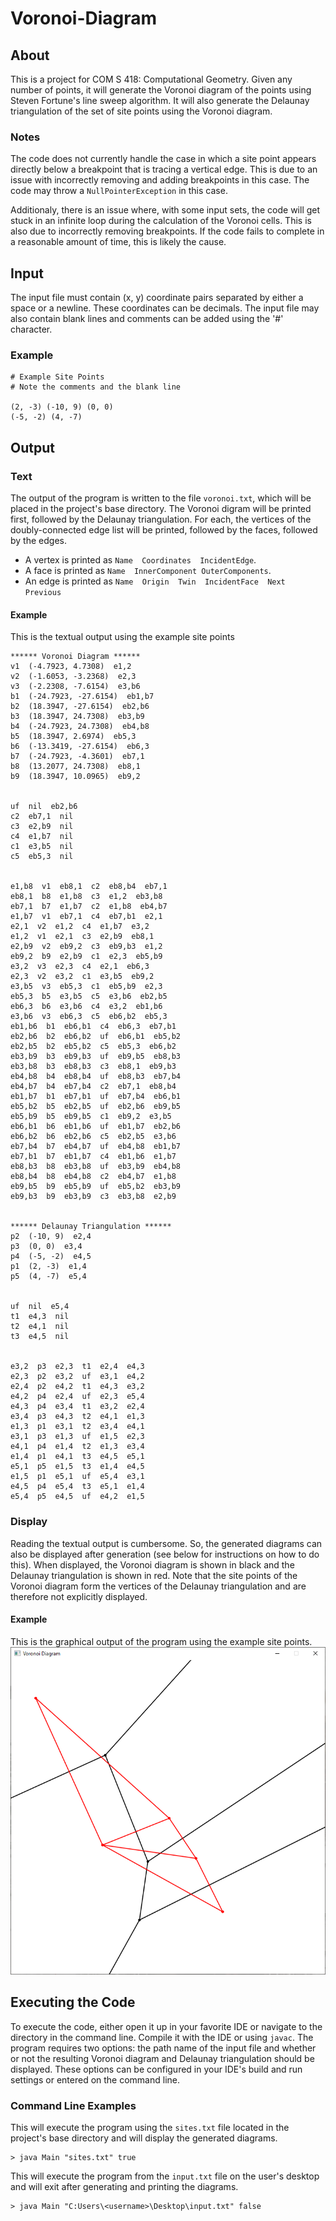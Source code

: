 # Voronoi-Diagram
## About
This is a project for COM S 418: Computational Geometry. Given any number of points, it will generate the Voronoi diagram of the points using Steven Fortune's line sweep algorithm. It will also generate the Delaunay triangulation of the set of site points using the Voronoi diagram.

### Notes
The code does not currently handle the case in which a site point appears directly below a breakpoint that is tracing a vertical edge. This is due to an issue with incorrectly removing and adding breakpoints in this case. The code may throw a `NullPointerException` in this case.

Additionaly, there is an issue where, with some input sets, the code will get stuck in an infinite loop during the calculation of the Voronoi cells. This is also due to incorrectly removing breakpoints. If the code fails to complete in a reasonable amount of time, this is likely the cause.

## Input
The input file must contain (x, y) coordinate pairs separated by either a space or a newline. These coordinates can be decimals. The input file may also contain blank lines and comments can be added using the '#' character.
### Example
```
# Example Site Points
# Note the comments and the blank line

(2, -3) (-10, 9) (0, 0)
(-5, -2) (4, -7)
```

## Output
### Text
The output of the program is written to the file `voronoi.txt`, which will be placed in the project's base directory. The Voronoi digram will be printed first, followed by the Delaunay triangulation. For each, the vertices of the doubly-connected edge list will be printed, followed by the faces, followed by the edges.

* A vertex is printed as `Name  Coordinates  IncidentEdge`.
* A face is printed as `Name  InnerComponent OuterComponents`.
* An edge is printed as `Name  Origin  Twin  IncidentFace  Next  Previous`
#### Example
This is the textual output using the example site points
```
****** Voronoi Diagram ******
v1  (-4.7923, 4.7308)  e1,2
v2  (-1.6053, -3.2368)  e2,3
v3  (-2.2308, -7.6154)  e3,b6
b1  (-24.7923, -27.6154)  eb1,b7
b2  (18.3947, -27.6154)  eb2,b6
b3  (18.3947, 24.7308)  eb3,b9
b4  (-24.7923, 24.7308)  eb4,b8
b5  (18.3947, 2.6974)  eb5,3
b6  (-13.3419, -27.6154)  eb6,3
b7  (-24.7923, -4.3601)  eb7,1
b8  (13.2077, 24.7308)  eb8,1
b9  (18.3947, 10.0965)  eb9,2


uf  nil  eb2,b6
c2  eb7,1  nil
c3  e2,b9  nil
c4  e1,b7  nil
c1  e3,b5  nil
c5  eb5,3  nil


e1,b8  v1  eb8,1  c2  eb8,b4  eb7,1
eb8,1  b8  e1,b8  c3  e1,2  eb3,b8
eb7,1  b7  e1,b7  c2  e1,b8  eb4,b7
e1,b7  v1  eb7,1  c4  eb7,b1  e2,1
e2,1  v2  e1,2  c4  e1,b7  e3,2
e1,2  v1  e2,1  c3  e2,b9  eb8,1
e2,b9  v2  eb9,2  c3  eb9,b3  e1,2
eb9,2  b9  e2,b9  c1  e2,3  eb5,b9
e3,2  v3  e2,3  c4  e2,1  eb6,3
e2,3  v2  e3,2  c1  e3,b5  eb9,2
e3,b5  v3  eb5,3  c1  eb5,b9  e2,3
eb5,3  b5  e3,b5  c5  e3,b6  eb2,b5
eb6,3  b6  e3,b6  c4  e3,2  eb1,b6
e3,b6  v3  eb6,3  c5  eb6,b2  eb5,3
eb1,b6  b1  eb6,b1  c4  eb6,3  eb7,b1
eb2,b6  b2  eb6,b2  uf  eb6,b1  eb5,b2
eb2,b5  b2  eb5,b2  c5  eb5,3  eb6,b2
eb3,b9  b3  eb9,b3  uf  eb9,b5  eb8,b3
eb3,b8  b3  eb8,b3  c3  eb8,1  eb9,b3
eb4,b8  b4  eb8,b4  uf  eb8,b3  eb7,b4
eb4,b7  b4  eb7,b4  c2  eb7,1  eb8,b4
eb1,b7  b1  eb7,b1  uf  eb7,b4  eb6,b1
eb5,b2  b5  eb2,b5  uf  eb2,b6  eb9,b5
eb5,b9  b5  eb9,b5  c1  eb9,2  e3,b5
eb6,b1  b6  eb1,b6  uf  eb1,b7  eb2,b6
eb6,b2  b6  eb2,b6  c5  eb2,b5  e3,b6
eb7,b4  b7  eb4,b7  uf  eb4,b8  eb1,b7
eb7,b1  b7  eb1,b7  c4  eb1,b6  e1,b7
eb8,b3  b8  eb3,b8  uf  eb3,b9  eb4,b8
eb8,b4  b8  eb4,b8  c2  eb4,b7  e1,b8
eb9,b5  b9  eb5,b9  uf  eb5,b2  eb3,b9
eb9,b3  b9  eb3,b9  c3  eb3,b8  e2,b9


****** Delaunay Triangulation ******
p2  (-10, 9)  e2,4
p3  (0, 0)  e3,4
p4  (-5, -2)  e4,5
p1  (2, -3)  e1,4
p5  (4, -7)  e5,4


uf  nil  e5,4
t1  e4,3  nil
t2  e4,1  nil
t3  e4,5  nil


e3,2  p3  e2,3  t1  e2,4  e4,3
e2,3  p2  e3,2  uf  e3,1  e4,2
e2,4  p2  e4,2  t1  e4,3  e3,2
e4,2  p4  e2,4  uf  e2,3  e5,4
e4,3  p4  e3,4  t1  e3,2  e2,4
e3,4  p3  e4,3  t2  e4,1  e1,3
e1,3  p1  e3,1  t2  e3,4  e4,1
e3,1  p3  e1,3  uf  e1,5  e2,3
e4,1  p4  e1,4  t2  e1,3  e3,4
e1,4  p1  e4,1  t3  e4,5  e5,1
e5,1  p5  e1,5  t3  e1,4  e4,5
e1,5  p1  e5,1  uf  e5,4  e3,1
e4,5  p4  e5,4  t3  e5,1  e1,4
e5,4  p5  e4,5  uf  e4,2  e1,5
```
### Display
Reading the textual output is cumbersome. So, the generated diagrams can also be displayed after generation (see below for instructions on how to do this). When displayed, the Voronoi diagram is shown in black and the Delaunay triangulation is shown in red. Note that the site points of the Voronoi diagram form the vertices of the Delaunay triangulation and are therefore not explicitly displayed.
#### Example
This is the graphical output of the program using the example site points.
![Voronoi Diagram](voronoi.png)

## Executing the Code
To execute the code, either open it up in your favorite IDE or navigate to the directory in the command line. Compile it with the IDE or using `javac`. The program requires two options: the path name of the input file and whether or not the resulting Voronoi diagram and Delaunay triangulation should be displayed. These options can be configured in your IDE's build and run settings or entered on the command line.
### Command Line Examples
This will execute the program using the `sites.txt` file located in the project's base directory and will display the generated diagrams.
```
> java Main "sites.txt" true
```

This will execute the program from the `input.txt` file on the user's desktop and will exit after generating and printing the diagrams.
```
> java Main "C:Users\<username>\Desktop\input.txt" false
```
